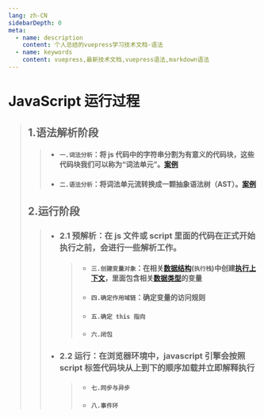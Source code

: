 ```yaml
---
lang: zh-CN
sidebarDepth: 0
meta:
  - name: description
    content: 个人总结的vuepress学习技术文档-语法
  - name: keywords
    content: vuepress,最新技术文档,vuepress语法,markdown语法
---
```


# JavaScript 运行过程

> ## 1.语法解析阶段
>
> > - #### `一.词法分析`：将 js 代码中的字符串分割为有意义的代码块，这些代码块我们可以称为“词法单元”。[案例](https://esprima.org/demo/parse.html#)
> > - #### `二.语法分析`：将词法单元流转换成一颗抽象语法树（AST）。[案例](https://esprima.org/demo/parse.html)
>
> ## 2.运行阶段
>
> > - ### 2.1 预解析：在 js 文件或 script 里面的代码在正式开始执行之前，会进行一些解析工作。
> >
> >   > - #### `三.创建变量对象`：在相关[数据结构](//base/5.structure/1.index.html)(`执行栈`)中创建[执行上下文]()，里面包含相关[数据类型](//base/6.type/1.index.html)的变量
> >   > - #### `四.确定作用域链`：确定变量的访问规则
> >   > - #### `五.确定 this 指向`
> >   > - #### `六.闭包`
> >
> > - ### 2.2 运行：在浏览器环境中，javascript 引擎会按照 script 标签代码块从上到下的顺序加载并立即解释执行
> >   > - #### `七.同步与异步`
> >   > - #### `八.事件环`
